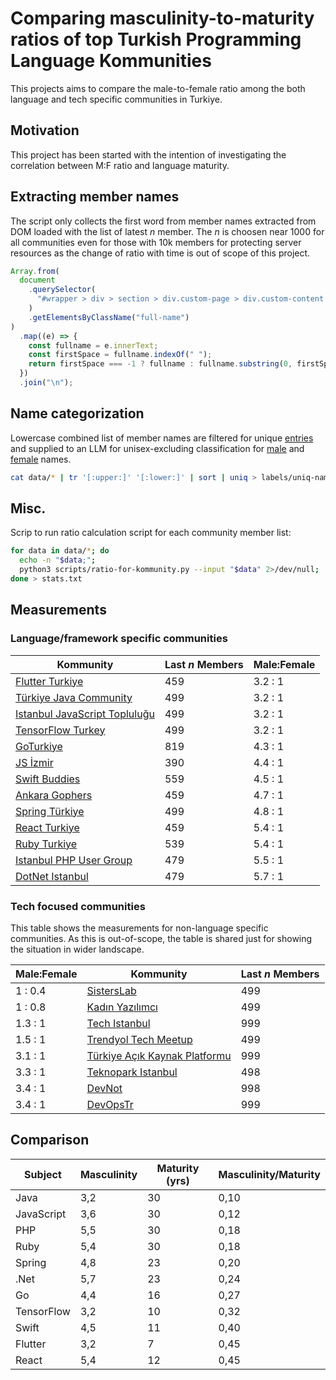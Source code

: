 # Comparing masculinity-to-maturity ratios of top Turkish Programming Language Kommunities

This projects aims to compare the male-to-female ratio among the both language and tech specific communities in Turkiye.

## Motivation

This project has been started with the intention of investigating the correlation between M:F ratio and language maturity.

## Extracting member names

The script only collects the first word from member names extracted from DOM loaded with the list of latest $n$ member. The $n$ is choosen near 1000 for all communities even for those with 10k members for protecting server resources as the change of ratio with time is out of scope of this project.

```js
Array.from(
  document
    .querySelector(
      "#wrapper > div > section > div.custom-page > div.custom-content > section > div > div > div.user-list"
    )
    .getElementsByClassName("full-name")
)
  .map((e) => {
    const fullname = e.innerText;
    const firstSpace = fullname.indexOf(" ");
    return firstSpace === -1 ? fullname : fullname.substring(0, firstSpace);
  })
  .join("\n");
```

## Name categorization

Lowercase combined list of member names are filtered for unique [entries](labels/uniq-names.txt) and supplied to an LLM for unisex-excluding classification for [male](labels/male-names.txt) and [female](labels/female-names.txt) names.

```sh
cat data/* | tr '[:upper:]' '[:lower:]' | sort | uniq > labels/uniq-names.txt
```

## Misc.

Scrip to run ratio calculation script for each community member list:

```sh
for data in data/*; do
  echo -n "$data;";
  python3 scripts/ratio-for-kommunity.py --input "$data" 2>/dev/null;
done > stats.txt
```

## Measurements

### Language/framework specific communities

| Kommunity                                                                            | Last $n$ Members | Male:Female |
| ------------------------------------------------------------------------------------ | ---------------- | ----------- |
| [Flutter Turkiye](https://kommunity.com/flutter-turkiye)                             | 459              | 3.2 : 1     |
| [Türkiye Java Community](https://kommunity.com/turkiye-java-community)               | 499              | 3.2 : 1     |
| [Istanbul JavaScript Topluluğu](https://kommunity.com/istanbul-javascript-toplulugu) | 499              | 3.2 : 1     |
| [TensorFlow Turkey](https://kommunity.com/tensorflow-turkey)                         | 499              | 3.2 : 1     |
| [GoTurkiye](https://kommunity.com/goturkiye)                                         | 819              | 4.3 : 1     |
| [JS İzmir](https://kommunity.com/js-izmir)                                           | 390              | 4.4 : 1     |
| [Swift Buddies](https://kommunity.com/swiftbuddies)                                  | 559              | 4.5 : 1     |
| [Ankara Gophers](https://kommunity.com/ankara-gophers)                               | 459              | 4.7 : 1     |
| [Spring Türkiye](https://kommunity.com/spring-turkiye)                               | 499              | 4.8 : 1     |
| [React Turkiye](https://kommunity.com/reacttr)                                       | 459              | 5.4 : 1     |
| [Ruby Turkiye](https://kommunity.com/ruby-turkiye)                                   | 539              | 5.4 : 1     |
| [Istanbul PHP User Group](https://kommunity.com/istanbulphp)                         | 479              | 5.5 : 1     |
| [DotNet Istanbul](https://kommunity.com/dotnet-istanbul)                             | 479              | 5.7 : 1     |

### Tech focused communities

This table shows the measurements for non-language specific communities. As this is out-of-scope, the table is shared just for showing the situation in wider landscape.

| Male:Female | Kommunity                                                                            | Last $n$ Members |
| ----------- | ------------------------------------------------------------------------------------ | ---------------- |
| 1 : 0.4     | [SistersLab](https://kommunity.com/sisterslaborg)                                    | 499              |
| 1 : 0.8     | [Kadın Yazılımcı](https://kommunity.com/kadinyazilimci)                              | 499              |
| 1.3 : 1     | [Tech Istanbul](https://kommunity.com/techistanbul)                                  | 999              |
| 1.5 : 1     | [Trendyol Tech Meetup](https://kommunity.com/trendyol)                               | 499              |
| 3.1 : 1     | [Türkiye Açık Kaynak Platformu](https://kommunity.com/tracikkaynak)                  | 999              |
| 3.3 : 1     | [Teknopark Istanbul](https://kommunity.com/teknopark-istanbul-yazilimci-bulusmalari) | 498              |
| 3.4 : 1     | [DevNot](https://kommunity.com/devnot)                                               | 998              |
| 3.4 : 1     | [DevOpsTr](https://kommunity.com/devops-turkiye)                                     | 999              |

## Comparison

| Subject    | Masculinity | Maturity (yrs) | Masculinity/Maturity |
| ---------- | ----------- | -------------- | -------------------- |
| Java       | 3,2         | 30             | 0,10                 |
| JavaScript | 3,6         | 30             | 0,12                 |
| PHP        | 5,5         | 30             | 0,18                 |
| Ruby       | 5,4         | 30             | 0,18                 |
| Spring     | 4,8         | 23             | 0,20                 |
| .Net       | 5,7         | 23             | 0,24                 |
| Go         | 4,4         | 16             | 0,27                 |
| TensorFlow | 3,2         | 10             | 0,32                 |
| Swift      | 4,5         | 11             | 0,40                 |
| Flutter    | 3,2         | 7              | 0,45                 |
| React      | 5,4         | 12             | 0,45                 |

